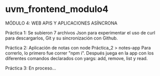 # uvm_frontend_modulo4
MÓDULO 4: WEB APIS Y APLICACIONES ASÍNCRONA

Práctica 1: Se subieron 7 archivos Json para experimentar el uso de curl para descargarlos, Git y su sincronización con Github.

Práctica 2: Aplicación de notas con node Práctica_2 > notes-app
Para correrlo, lo primero fue correr "npm i". Después juega en la app con los diferentes comandos declarados con yargs: add, remove, list y read.

Práctica 3: En proceso...